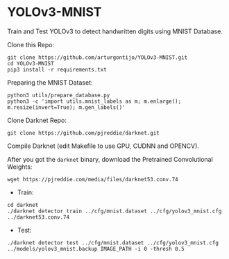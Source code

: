 # YOLOv3-MNIST

Train and Test YOLOv3 to detect handwritten digits using MNIST Database.

Clone this Repo:
```
git clone https://github.com/arturgontijo/YOLOv3-MNIST.git
cd YOLOv3-MNIST
pip3 install -r requirements.txt
```

Preparing the MNIST Dataset:
```
python3 utils/prepare_database.py
python3 -c 'import utils.mnist_labels as m; m.enlarge(); m.resize(invert=True); m.gen_labels()'
```

Clone Darknet Repo:
```
git clone https://github.com/pjreddie/darknet.git
```

Compile Darknet (edit Makefile to use GPU, CUDNN and OPENCV).

After you got the `darknet` binary, download the Pretrained Convolutional Weights:

```
wget https://pjreddie.com/media/files/darknet53.conv.74
```

- Train:
```
cd darknet
./darknet detector train ../cfg/mnist.dataset ../cfg/yolov3_mnist.cfg ../darknet53.conv.74
```

- Test:
```
./darknet detector test ../cfg/mnist.dataset ../cfg/yolov3_mnist.cfg ../models/yolov3_mnist.backup IMAGE_PATH -i 0 -thresh 0.5
```